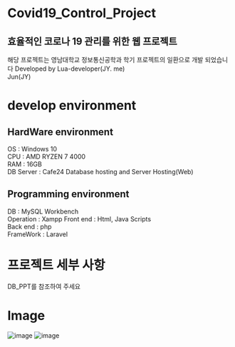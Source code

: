 # Covid19_Control_Project
## 효율적인 코로나 19 관리를 위한 웹 프로젝트
해당 프로젝트는 영남대학교 정보통신공학과 학기 프로젝트의 일환으로 개발 되었습니다
Developed by Lua-developer(JY. me)  
Jun(JY)
# develop environment
## HardWare environment
OS : Windows 10  
CPU : AMD RYZEN 7 4000  
RAM : 16GB  
DB Server : Cafe24 Database hosting and Server Hosting(Web)
## Programming environment
DB : MySQL Workbench  
Operation : Xampp
Front end : Html, Java Scripts  
Back end : php  
FrameWork : Laravel
# 프로젝트 세부 사항
DB_PPT를 참조하여 주세요  
# Image
![image](https://user-images.githubusercontent.com/83262616/161284484-da038e93-0da9-47b5-b33f-7c0ee84dc99e.png)
![image](https://user-images.githubusercontent.com/83262616/161284605-2befed9e-f1bd-4665-bf7a-2a4768b3b36e.png)
